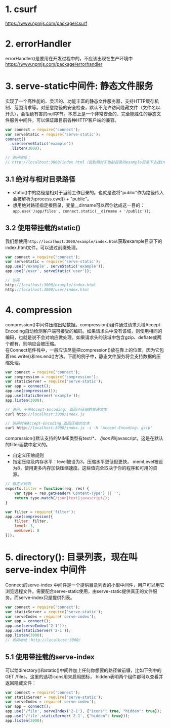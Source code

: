 # 1. csurf
https://www.npmjs.com/package/csurf
# 2. errorHandler
errorHandler()是要用在开发过程中的，不应该出现在生产环境中
https://www.npmjs.com/package/errorhandler
# 3. serve-static中间件: 静态文件服务
实现了一个高性能的、灵活的、功能丰富的静态文件服务器，支持HTTP缓存机制、范围请求等。对恶意路径的安全检查，默认不允许访问隐藏文件（文件名以.开头），会拒绝有害的null字节。本质上是一个非常安全的、完全能胜任的静态文件服务中间件，可以保证跟目前各种HTTP客户端的兼容。
```javascript
var connect = require('connect');
var serveStatic = require('serve-static');
connect()
  .use(serveStatic('example'))
  .listen(3000);

// 访问地址：
// http://localhost:3000/index.html（会到相对于当前目录的example目录下去找index.html文件）
```
## 3.1  绝对与相对目录路径
- static()中的路径是相对于当前工作目录的。也就是说将"public"作为路径传入会被解析为process.cwd() + "public"。<br>
- 想用绝对路径指定根目录，变量__dirname可以帮你达成这一目的：`app.use('/app/files', connect.static(__dirname + '/public'));`
## 3.2 使用带挂载的static()
我们想使用`http://localhost:3000/example/index.html`获取example目录下的index.html文件。可以通过前缀处理。
```javascript
var connect = require('connect');
var serveStatic = require('serve-static');
app.use('/example', serveStatic('example'));
app.use('/user', serveStatic('user'));

// 访问
http://localhost:3000/example/index.html
http://localhost:3000/user/index.html
```
# 4. compression
compression()中间件压缩出站数据。compression()组件通过请求头域Accept-Encoding自动检测客户端可接受的编码。如果请求头中没有该域，则使用相同的编码，也就是说不会对响应做处理。如果请求头的该域中包含gzip、deflate或两个都有，则响应会被压缩。<br>
在Connect组件栈中，一般应该尽量把compression()放在靠上的位置，因为它包着res.write()和res.end()方法。下面的例子中，静态文件服务将会支持数据的压缩处理。
```javascript
var connect = require('connect');
var compression = require('compression');
var staticServer = require('serve-static');
var app = connect();
app.use(compression());
app.use(staticServer('example'));
app.listen(3000);

// 访问，不带Accept-Encoding: 返回不压缩的普通文本
curl http://localhost:3000/index.js 

// 访问时带Accept-Encoding,返回压缩的文本
curl http://localhost:3000/index.js -i -H "Accept-Encoding: gzip"
```
compression()默认支持的MIME类型有text/*、 */json和*/javascript，这是在默认的filter函数中定义的。
- 自定义压缩规则
- 指定压缩及内存水平：level被设为3，压缩水平更低但更快， memLevel被设为8，使用更多内存加快压缩速度。这些值完全取决于你的程序和可用的资源。
```javascript
// 自定义规则
exports.filter = function(req, res) {
    var type = res.getHeader('Content-Type') || '';
    return type.match(/json|text|javascript/);
}

var filter = require('filter');
app.use(compression({
    filter: filter,
    level: 3,
    memLevel: 8
}));
```

# 5. directory(): 目录列表，现在叫serve-index 中间件
Connect的serve-index 中间件是一个提供目录列表的小型中间件，用户可以用它浏览远程文件。需要配合serve-static使用，由serve-static提供真正的文件服务。而serve-index只是提供列表。
```javascript
var connect = require('connect');
var staticServer = require('serve-static');
var serveIndex = require('serve-index');
var app = connect();
app.use(serveIndex('2-1'));
app.use(staticServer('2-1'));
app.listen(3000);
// 访问地址：http://localhost:3000/
```
## 5.1 使用带挂载的serve-index
可以给directory()和static()中间件加上任何你想要的路径做前缀，比如下例中的GET /files。这里的选项icons用来启用图标， hidden表明两个组件都可以查看并返回隐藏文件：
```javascript
var connect = require('connect');
var staticServer = require('serve-static');
var serveIndex = require('serve-index');
var app = connect();
app.use('/file', serveIndex('2-1'), {"icons": true, "hidden": true});
app.use('/file',staticServer('2-1', {"hidden": true}));
app.listen(3000);
```